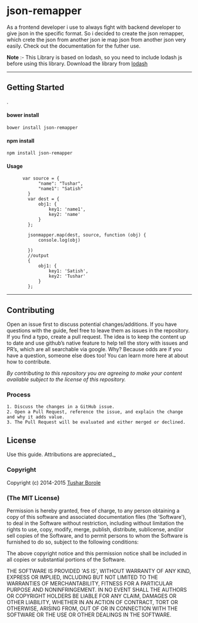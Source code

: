 json-remapper
===================


As a frontend developer i use to always fight with backend developer to give json in the specific format. So i decided to create the json remapper, which crete the json from another json ie map json from another json very easily. Check out the documentation for the futher use.

**Note** :- This Library is based on lodash, so you need to include lodash js before using this library. Download the library from [lodash](www.lodash.com)

----------


Getting Started
-------------

.

####  **bower install**

    bower install json-remapper

####  **npm install**

    npm install json-remapper




####  **Usage**

          var source = {
                "name": "Tushar",
                "name1": "Satish"
            }
            var dest = {
                obj1: {
                    key1: 'name1',
                    key2: 'name'
                }
            };

            jsonmapper.map(dest, source, function (obj) {
                console.log(obj)

            })
            //output
            {
                obj1: {
                    key1: 'Satish',
                    key2: 'Tushar'
                }
            };



  


----------

## Contributing

Open an issue first to discuss potential changes/additions. If you have questions with the guide, feel free to leave them as issues in the repository. If you find a typo, create a pull request. The idea is to keep the content up to date and use github’s native feature to help tell the story with issues and PR’s, which are all searchable via google. Why? Because odds are if you have a question, someone else does too! You can learn more here at about how to contribute.

*By contributing to this repository you are agreeing to make your content available subject to the license of this repository.*

### Process
    1. Discuss the changes in a GitHub issue.
    2. Open a Pull Request, reference the issue, and explain the change and why it adds value.
    3. The Pull Request will be evaluated and either merged or declined.

## License

 Use this guide. Attributions are appreciated._

### Copyright

Copyright (c) 2014-2015 [Tushar Borole](http://www.tusharborole.com)

### (The MIT License)
Permission is hereby granted, free of charge, to any person obtaining
a copy of this software and associated documentation files (the
'Software'), to deal in the Software without restriction, including
without limitation the rights to use, copy, modify, merge, publish,
distribute, sublicense, and/or sell copies of the Software, and to
permit persons to whom the Software is furnished to do so, subject to
the following conditions:

The above copyright notice and this permission notice shall be
included in all copies or substantial portions of the Software.

THE SOFTWARE IS PROVIDED 'AS IS', WITHOUT WARRANTY OF ANY KIND,
EXPRESS OR IMPLIED, INCLUDING BUT NOT LIMITED TO THE WARRANTIES OF
MERCHANTABILITY, FITNESS FOR A PARTICULAR PURPOSE AND NONINFRINGEMENT.
IN NO EVENT SHALL THE AUTHORS OR COPYRIGHT HOLDERS BE LIABLE FOR ANY
CLAIM, DAMAGES OR OTHER LIABILITY, WHETHER IN AN ACTION OF CONTRACT,
TORT OR OTHERWISE, ARISING FROM, OUT OF OR IN CONNECTION WITH THE
SOFTWARE OR THE USE OR OTHER DEALINGS IN THE SOFTWARE.
